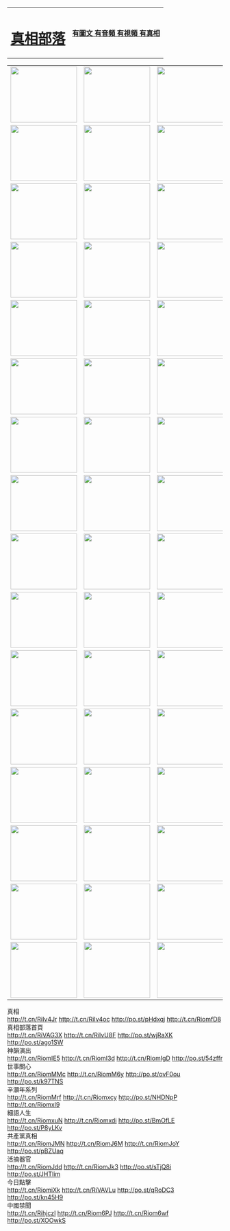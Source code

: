 <table>
<tr>

<td>
	<H1><a href="http://82.from-ms.com/zx/">真相部落</a></H1>
</td>
<td>
	<H4><a href="http://82.from-ms.com/zx/">有圖文 有音頻 有視頻 有真相</a></H4>
</td>
</tr>

</table>
<table>
<tr>
	<td><a href="http://203.pyntsquare.com/xtr/107/"><img  src ="http://203.pyntsquare.com/pic/2017/02/107.jpg" width="155px" height="130px"></a></td>
	<td><a href="http://203.pyntsquare.com/xtr/829/"><img src ="http://203.pyntsquare.com/pic/2017/02/829.jpg" width="155px" height="130px"></a></td>
	<td><a href="http://203.pyntsquare.com/xtr/69/"><img  src ="http://203.pyntsquare.com/pic/2017/02/69.jpg" width="155px" height="130px"></a></td>
	<td><a href="http://203.pyntsquare.com/xtr/99/"><img  src ="http://203.pyntsquare.com/pic/2017/02/99.jpg" width="155px" height="130px"></a></td>
</tr>
<tr>
	<td><a href="http://203.pyntsquare.com/xtr/40/"><img  src ="http://203.pyntsquare.com/pic/2017/02/40.jpg" width="155px" height="130px"></a></td>
	<td><a href="http://203.pyntsquare.com/xtr/20/"><img  src ="http://203.pyntsquare.com/pic/2017/02/20.jpg" width="155px" height="130px"></a></td>
	<td><a href="http://203.pyntsquare.com/xtr/81/"><img  src ="http://203.pyntsquare.com/pic/2017/02/81.jpg" width="155px" height="130px"></a></td>
	<td><a href="http://203.pyntsquare.com/xtr/2/"><img  src ="http://203.pyntsquare.com/pic/2017/02/2.jpg" width="155px" height="130px"></a></td>
</tr>
<tr>
	<td><a href="http://203.pyntsquare.com/xtr/86/"><img  src ="http://203.pyntsquare.com/pic/2017/02/86.jpg" width="155px" height="130px"></a></td>
	<td><a href="http://203.pyntsquare.com/xtr/109/"><img  src ="http://203.pyntsquare.com/pic/2017/02/109.jpg" width="155px" height="130px"></a></td>
	<td><a href="http://203.pyntsquare.com/xtr/1378/"><img  src ="http://203.pyntsquare.com/pic/2017/02/1378.jpg" width="155px" height="130px"></a></td>
	<td><a href="http://203.pyntsquare.com/xtr/57/"><img  src ="http://203.pyntsquare.com/pic/2017/02/57.jpg" width="155px" height="130px"></a></td>
</tr>
<tr>
	<td><a href="http://203.pyntsquare.com/xtr/1219/"><img  src ="http://203.pyntsquare.com/pic/2017/02/1219.jpg" width="155px" height="130px"></a></td>
	<td><a href="http://203.pyntsquare.com/xtr/1220/"><img  src ="http://203.pyntsquare.com/pic/2017/02/1220.jpg" width="155px" height="130px"></a></td>
	<td><a href="http://203.pyntsquare.com/xtr/1221/"><img  src ="http://203.pyntsquare.com/pic/2017/02/1221.jpg" width="155px" height="130px"></a></td>
	<td><a href="http://203.pyntsquare.com/xtr/51/"><img  src ="http://203.pyntsquare.com/pic/2017/02/51.jpg" width="155px" height="130px"></a></td>
</tr>
<tr>
	<td><a href="http://203.pyntsquare.com/xtr/1055/"><img  src ="http://203.pyntsquare.com/pic/2017/02/1055.jpg" width="155px" height="130px"></a></td>
	<td><a href="http://203.pyntsquare.com/xtr/611/"><img  src ="http://203.pyntsquare.com/pic/2017/02/611.jpg" width="155px" height="130px"></a></td>
	<td><a href="http://203.pyntsquare.com/xtr/1121/"><img  src ="http://203.pyntsquare.com/pic/2017/02/1121.jpg" width="155px" height="130px"></a></td>
	<td><a href="http://203.pyntsquare.com/xtr/610/"><img  src ="http://203.pyntsquare.com/pic/2017/02/610.jpg" width="155px" height="130px"></a></td>
</tr>
<tr>
	<td><a href="http://203.pyntsquare.com/xtr/1128/"><img  src ="http://203.pyntsquare.com/pic/2017/02/1128.jpg" width="155px" height="130px"></a></td>
	<td><a href="http://203.pyntsquare.com/xtr/1395/"><img  src ="http://203.pyntsquare.com/pic/2017/02/1406.jpg" width="155px" height="130px"></a></td>
	<td><a href="http://203.pyntsquare.com/xtr/1407/"><img  src ="http://203.pyntsquare.com/pic/2017/02/1407.jpg" width="155px" height="130px"></a></td>
	<td><a href="http://203.pyntsquare.com/xtr/934/"><img  src ="http://203.pyntsquare.com/pic/2017/02/934.jpg" width="155px" height="130px"></a></td>
</tr>
<tr>
	<td><a href="http://203.pyntsquare.com/xtr/641/"><img  src ="http://203.pyntsquare.com/pic/2017/02/641.jpg" width="155px" height="130px"></a></td>
	<td><a href="http://203.pyntsquare.com/xtr/949/"><img  src ="http://203.pyntsquare.com/pic/2017/02/949.jpg" width="155px" height="130px"></a></td>
	<td><a href="http://203.pyntsquare.com/xtr/112/"><img  src ="http://203.pyntsquare.com/pic/2017/02/112.jpg" width="155px" height="130px"></a></td>
	<td><a href="http://203.pyntsquare.com/xtr/812/"><img  src ="http://203.pyntsquare.com/pic/2017/02/812.jpg" width="155px" height="130px"></a></td>
</tr>
<tr>
	<td><a href="http://203.pyntsquare.com/xtr/103/"><img  src ="http://203.pyntsquare.com/pic/2017/02/103.jpg" width="155px" height="130px"></a></td>
	<td><a href="http://203.pyntsquare.com/xtr/3/"><img  src ="http://203.pyntsquare.com/pic/2017/02/3.jpg" width="155px" height="130px"></a></td>
	<td><A HREF="http://203.pyntsquare.com/mp4/zx/2015/11/Lkmtt.mp4" target="_blank" title="蓮開滿天庭"><img  src="http://203.pyntsquare.com/pic/2015/11/Lkmtt3480_jssor.jpg"  width="155px" height="130px"></A></td>
	<td><A HREF="http://203.pyntsquare.com/mp4/zx/2015/11/2013513.mp4" target="_blank" title="飛旋的法輪"><img  src="http://203.pyntsquare.com/pic/2015/11/falun480_jssor.jpg"  width="155px" height="130px"></A></td>
</tr>
<tr>
	<td><A HREF="http://203.pyntsquare.com/mp4/zx/2015/11/NYParade.mp4" target="_blank" title="2004年4月10日法輪功紐約大遊行"><img  src="http://203.pyntsquare.com/pic/2015/11/nyparade480_jssor.jpg"  width="155px" height="130px"></A></td>
	<td><A HREF="http://203.pyntsquare.com/mp4/news617/2015/05/WEB_s28093.mp4" target="_blank" title="2015年世界法輪大法日特別報導"><img  src="http://203.pyntsquare.com/pic/2015/11/p6752711a666997037_jssor.jpg"  width="155px" height="130px"></A></td>
	<td><A HREF="http://203.pyntsquare.com/mp4/news829/2015/11/30211_326650.mp4" target="_blank" title="滄州綁架案連審四天 民眾抹淚稱審好人"><img  src="http://203.pyntsquare.com/pic/2015/11/changzhou2480_jssor.jpg"  width="155px" height="130px"></A></td>
	<td><A HREF="http://203.pyntsquare.com/mp4/mhph/2015/10/changzhou.mp4" target="_blank" title="滄州真相--獅城血淚"><img  src="http://203.pyntsquare.com/pic/2015/11/changzhou480_jssor.jpg"  width="155px" height="130px"></A></td>
</tr>
<tr>
	<td><A HREF="http://203.pyntsquare.com/mp4/mhjd/mhjd_55.mp4" target="_blank" title="正義律師與無罪辯護"><img  src="http://203.pyntsquare.com/pic/2015/11/wzbh480_jssor.jpg"  width="155px" height="130px"></A></td>
	<td><A HREF="http://203.pyntsquare.com/mp4/zx/2015/11/layerkcs.mp4" target="_blank" title="中國的良心--高智晟律師"><img  src="http://203.pyntsquare.com/pic/2015/11/layerkcs2480_jssor.jpg"  width="155px" height="130px"></A></td>
	<td><A HREF="http://203.pyntsquare.com/mp4/mhph/2015/10/szxl.mp4" target="_blank" title="神州血淚--北京、大慶、廣東、哈爾濱"><img  src="http://203.pyntsquare.com/pic/2015/11/szxl480_jssor.jpg"  width="155px" height="130px"></A></td>
	<td><A HREF="http://203.pyntsquare.com/mp4/zx/2015/11/TangShanFFXS.mp4" target="_blank" title="真相紀錄片：鳳凰新生"><img  src="http://203.pyntsquare.com/pic/2015/11/fhxs2480_jssor.jpg"  width="155px" height="130px"></A></td>
</tr>
<tr>
	<td><A HREF="http://203.pyntsquare.com/mp4/zx/2015/11/jidong.mp4" target="_blank" title="冀東監獄的罪惡"><img  src="http://203.pyntsquare.com/pic/2015/11/jidong480_jssor.jpg"  width="155px" height="130px"></A></td>
	<td><A HREF="http://203.pyntsquare.com/mp4/mhph/2015/10/tangshan.mp4" target="_blank" title="鳳凰血淚"><img  src="http://203.pyntsquare.com/pic/2015/11/tangshan480_jssor.jpg"  width="155px" height="130px"></A>
					</div></td>
	<td>	<A HREF="http://203.pyntsquare.com/mp4/mhph/2015/10/zfxtzxl.mp4" target="_blank" title="政法系統罪行錄--唐山篇"><img  src="http://203.pyntsquare.com/pic/2015/11/zfxtzxl480_jssor.jpg"  width="155px" height="130px"></A></td>
	<td><A HREF="http://203.pyntsquare.com/mp4/mhph/2015/10/QDBG.mp4" target="_blank" title="青島悲歌"><img  src="http://203.pyntsquare.com/pic/2015/10/qdbg2480_jssor.jpg"  width="155px" height="130px"></A></td>
</tr>
<tr>
	<td><A HREF="http://203.pyntsquare.com/mp4/mhph/2015/10/huludao.mp4" target="_blank" title="葫蘆島永恆的見證"><img  src="http://203.pyntsquare.com/pic/2015/10/huludao480_jssor.jpg"  width="155px" height="130px"></A></td>
	<td><A HREF="http://203.pyntsquare.com/mp4/mhph/2015/10/qbzx.mp4" target="_blank" title="湖畔泉邊聽真相-濟南泉城的傳奇"><img  src="http://203.pyntsquare.com/pic/2015/10/hupan480_jssor.jpg"  width="155px" height="130px"></A></td>
	<td><A HREF="http://203.pyntsquare.com/mp4/mhph/2015/10/baoding_dvd_v2.mp4" target="_blank" title="燕趙悲歌"><img  src="http://203.pyntsquare.com/pic/2015/10/yzbg480_jssor.jpg"  width="155px" height="130px"></A></td>
	<td><A HREF="http://203.pyntsquare.com/mp4/zx/2015/11/meihuashi_complete_ED2.0.mp4" target="_blank" title="梅花詩完整版"><img  src="http://203.pyntsquare.com/pic/2015/11/mhs480_jssor.jpg"  width="155px" height="130px"></A></td>
</tr>
<tr>
	<td><A HREF="http://203.pyntsquare.com/mp4/zx/2015/11/fengbei512k.mp4" target="_blank" title="豐碑"><img  src="http://203.pyntsquare.com/pic/2015/11/fongbei480_jssor.jpg"  width="155px" height="130px"></A></td>
	<td><A HREF="http://203.pyntsquare.com/mp4/zx/2015/11/fytdxComplete.mp4" target="_blank" title="風雨天地行全集"><img  src="http://203.pyntsquare.com/pic/2015/11/fytdxWhite480_jssor.jpg"  width="155px" height="130px"></A></td>
	<td><A HREF="http://203.pyntsquare.com/mp4/zx/2015/11/JianZheng.mp4" target="_blank" title="見證"><img  src="http://203.pyntsquare.com/pic/2015/11/witness480_jssor.jpg"  width="155px" height="130px"></A></td>
	<td><A HREF="http://203.pyntsquare.com/mp4/mhph/2015/10/hcym.mp4" target="_blank" title="紅朝陰謀"><img  src="http://203.pyntsquare.com/pic/2015/10/hcym480_jssor.jpg"  width="155px" height="130px"></A></td>
</tr>
<tr>
	<td><A HREF="http://203.pyntsquare.com/mp4/zx/2015/11/zfzxPalV3.mp4" target="_blank" title="是自焚還是騙局"><img  src="http://203.pyntsquare.com/pic/2015/11/zfzx4805_jssor.jpg"  width="155px" height="130px"></A></td>
	<td><A HREF="http://203.pyntsquare.com/mp4/zx/2015/11/lsdspMsyTd.mp4" target="_blank" title="歷史的審判"><img  src="http://203.pyntsquare.com/pic/2015/11/lsdsp480_jssor.jpg"  width="155px" height="130px"></A></td>
	<td><A HREF="http://203.pyntsquare.com/mp4/news886/2015/11/concat886.mp4" target="_blank" title="一周全球控告江澤民"><img  src="http://203.pyntsquare.com/pic/2015/11/news886480_jssor.jpg"  width="155px" height="130px"></A></td>
	<td><A HREF="http://203.pyntsquare.com/mp4/news1378/2014/08/CQSD_s0_e4_v2_i0-CQSD_4-video.mp4" target="_blank" title="歐洲的抉擇"><img  src="http://203.pyntsquare.com/pic/2015/11/p5143421a564166643-ss_jssor.jpg"  width="155px" height="130px"></A></td>
</tr>
<tr>
	<td><A HREF="http://203.pyntsquare.com/mp4/zx/2015/11/hk20150720parade.mp4" target="_blank" title="港法輪功反迫害大遊行 大陸遊客震撼"><img  src="http://203.pyntsquare.com/pic/2015/11/281098-ss_jssor.jpg"  width="155px" height="130px"></A></td>
	<td><A HREF="http://203.pyntsquare.com/mp4/zx/2015/11/20150720hkParade512k.mp4" target="_blank" title="香港法輪功720遊行聲援訴江潮"><img  src="http://203.pyntsquare.com/pic/2015/11/2015720parade480_jssor.jpg"  width="155px" height="130px"></A></td>
	<td><A HREF="http://203.pyntsquare.com/mp4/zx/2015/11/hktdc512.mp4" target="_blank" title="香港退黨潮"><img  src="http://203.pyntsquare.com/pic/2015/11/hktdc480_jssor.jpg"  width="155px" height="130px"></A></td>
	<td><A HREF="http://203.pyntsquare.com/mp4/news413/2015/11/concat413.mp4" target="_blank" title="本月退黨精選"><img  src="http://203.pyntsquare.com/pic/2015/11/tuidang480_jssor.jpg"  width="155px" height="130px"></A></td>
</tr>
<tr>
	<td><A HREF="http://203.pyntsquare.com/mp4/news823/2015/11/TSZG_British_1_QA_A_TSZG-61-1_XinHaoNianZuoZh_P617180.mp4" target="_blank" title="辛灝年：紀念《九評共產黨》發表十週年演講"><img  src="http://203.pyntsquare.com/pic/2015/11/xhn9p10480_jssor.jpg"  width="155px" height="130px"></A></td>
	<td><A HREF="http://203.pyntsquare.com/mp4/news57/2015/11/JPGCD8.mp4" target="_blank" title="【九評之八】評中國共產黨的邪教本質"><img  src="http://203.pyntsquare.com/pic/2015/11/9pkcd8p480_jssor.jpg"  width="155px" height="130px"></A></td>
	<td><A HREF="http://203.pyntsquare.com/mp4/other/kao.Chih.Sheng_story.mp4"  target="_blank" title="超越恐懼:高智晟的故事"				style="font-size:20px;"><img src="http://203.pyntsquare.com/pic/2016/12/GZS201408070902.jpg"  width="155px" height="130px">
						</A></td>
	<td><A HREF="http://203.pyntsquare.com/mp4/zx/2016/11/oh10yearsInv.mp4"  target="_blank" title="紀錄片《活摘 十年調查》完整版" style="font-size:20px;"><img src="http://203.pyntsquare.com/pic/2016/11/10yearsOHinv.jpg"  width="155px" height="130px">
						</A></td>
</tr>
</table>







<div class="linkbox"><div class="title">真相<div id="url">  <a href="http://t.cn/RiIv4Jr" target=_blank>http://t.cn/RiIv4Jr</a>    <a href="http://t.cn/RiIv4oc" target=_blank>http://t.cn/RiIv4oc</a>    <a href="http://po.st/pHdxqj" target=_blank>http://po.st/pHdxqj</a>    <a href="http://t.cn/RiomfD8" target=_blank>http://t.cn/RiomfD8</a>  </div></div><div class="title">真相部落首頁<div id="url">  <a href="http://t.cn/RiVAG3X" target=_blank>http://t.cn/RiVAG3X</a>    <a href="http://t.cn/RiIvU8F" target=_blank>http://t.cn/RiIvU8F</a>    <a href="http://po.st/wjRaXK" target=_blank>http://po.st/wjRaXK</a>    <a href="http://po.st/ago1SW" target=_blank>http://po.st/ago1SW</a>  </div></div><div class="title">神韻演出<div id="url">  <a href="http://t.cn/RiomIE5" target=_blank>http://t.cn/RiomIE5</a>    <a href="http://t.cn/RiomI3d" target=_blank>http://t.cn/RiomI3d</a>    <a href="http://t.cn/RiomIgD" target=_blank>http://t.cn/RiomIgD</a>    <a href="http://po.st/54zffr" target=_blank>http://po.st/54zffr</a>  </div></div><div class="title">世事關心<div id="url">  <a href="http://t.cn/RiomMMc" target=_blank>http://t.cn/RiomMMc</a>    <a href="http://t.cn/RiomM6y" target=_blank>http://t.cn/RiomM6y</a>    <a href="http://po.st/ovF0ou" target=_blank>http://po.st/ovF0ou</a>    <a href="http://po.st/k97TNS" target=_blank>http://po.st/k97TNS</a>  </div></div><div class="title">辛灝年系列<div id="url">  <a href="http://t.cn/RiomMrf" target=_blank>http://t.cn/RiomMrf</a>    <a href="http://t.cn/Riomxcy" target=_blank>http://t.cn/Riomxcy</a>    <a href="http://po.st/NHDNpP" target=_blank>http://po.st/NHDNpP</a>    <a href="http://t.cn/Riomxl9" target=_blank>http://t.cn/Riomxl9</a>  </div></div><div class="title">細語人生<div id="url">  <a href="http://t.cn/RiomxuN" target=_blank>http://t.cn/RiomxuN</a>    <a href="http://t.cn/Riomxdi" target=_blank>http://t.cn/Riomxdi</a>    <a href="http://po.st/BmOfLE" target=_blank>http://po.st/BmOfLE</a>    <a href="http://po.st/P8yLKv" target=_blank>http://po.st/P8yLKv</a>  </div></div><div class="title">共產黨真相<div id="url">  <a href="http://t.cn/RiomJMN" target=_blank>http://t.cn/RiomJMN</a>    <a href="http://t.cn/RiomJ6M" target=_blank>http://t.cn/RiomJ6M</a>    <a href="http://t.cn/RiomJoY" target=_blank>http://t.cn/RiomJoY</a>    <a href="http://po.st/pBZUaq" target=_blank>http://po.st/pBZUaq</a>  </div></div><div class="title">活摘器官<div id="url">  <a href="http://t.cn/RiomJdd" target=_blank>http://t.cn/RiomJdd</a>    <a href="http://t.cn/RiomJk3" target=_blank>http://t.cn/RiomJk3</a>    <a href="http://po.st/sTjQ8i" target=_blank>http://po.st/sTjQ8i</a>    <a href="http://po.st/JHTIim" target=_blank>http://po.st/JHTIim</a>  </div></div><div class="title">今日點擊<div id="url">  <a href="http://t.cn/RiomiXk" target=_blank>http://t.cn/RiomiXk</a>    <a href="http://t.cn/RiVAVLu" target=_blank>http://t.cn/RiVAVLu</a>    <a href="http://po.st/qRoDC3" target=_blank>http://po.st/qRoDC3</a>    <a href="http://po.st/kn45H9" target=_blank>http://po.st/kn45H9</a>  </div></div><div class="title">中國禁聞<div id="url">  <a href="http://t.cn/RihjczI" target=_blank>http://t.cn/RihjczI</a>    <a href="http://t.cn/Riom6PJ" target=_blank>http://t.cn/Riom6PJ</a>    <a href="http://t.cn/Riom6wf" target=_blank>http://t.cn/Riom6wf</a>    <a href="http://po.st/XOOwkS" target=_blank>http://po.st/XOOwkS</a>  </div></div></div>
